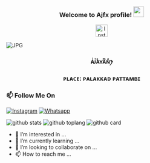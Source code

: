 
<h3 align="center">
  Welcome to Ajfx profile!
  <img src="https://media.giphy.com/media/hvRJCLFzcasrR4ia7z/giphy.gif" width="28">
</h3>

<!-- Social icons section -->
<p align="center">
  <a href="https://instagram.com/_aj_fx._?utm_medium=copy_link"><img width="32px" alt="Instagram" title="Instagram" src="https://i.imgur.com/iUAvnLv.jpeg"/></a>
</p>
<img align="center" fit="fill" alt="JPG" src="https://i.imgur.com/zMa7aL8.jpeg" />
 
<h3 align="center">
 ᴀͥᴊͭᴀᷤʏᴀͫɴͤꫂ⁩
<h3 align="center">
ᴘʟᴀᴄᴇ: ᴘᴀʟᴀᴋᴋᴀᴅ ᴘᴀᴛᴛᴀᴍʙɪ

### 📫 Follow Me On
<a href="https://instagram.com/_aj_fx._?utm_medium=copy_link" target="_blank"><img src="https://img.shields.io/badge/Instagram-%23E4405F.svg?&style=flat-square&logo=instagram&logoColor=white" alt="Instagram"></a>
<a href="https://wa.me/918281440156" target="_blank"><img src="https://img.shields.io/badge/Whatsapp-%808080.svg?&style=flat-square&logo=Whatsapp&logoColor=white" alt="Whatsapp"></a>

![github stats](https://github-readme-stats.vercel.app/api?username=Aj-fx&show_icons=true&theme=radical)
![github toplang](https://github-readme-stats.vercel.app/api/top-langs/?username=Aj-fx&layout=compact&theme=nightowl)
![github card](https://github-readme-stats.vercel.app/api/pin/?username=Aj-fx&repo=Kaztroser&heme=dark)

- 👀 I’m interested in ...
- 🌱 I’m currently learning ...
- 💞️ I’m looking to collaborate on ...
- 📫 How to reach me ...


